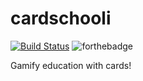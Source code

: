 # cardschooli
[![Build Status](https://travis-ci.com/m4k5/cardschooli.svg?token=aj9ts2pbhPe1ynaWfxM6&branch=master)](https://travis-ci.com/m4k5/cardschooli) ![forthebadge](http://forthebadge.com/images/badges/built-with-love.svg)

Gamify education with cards!
